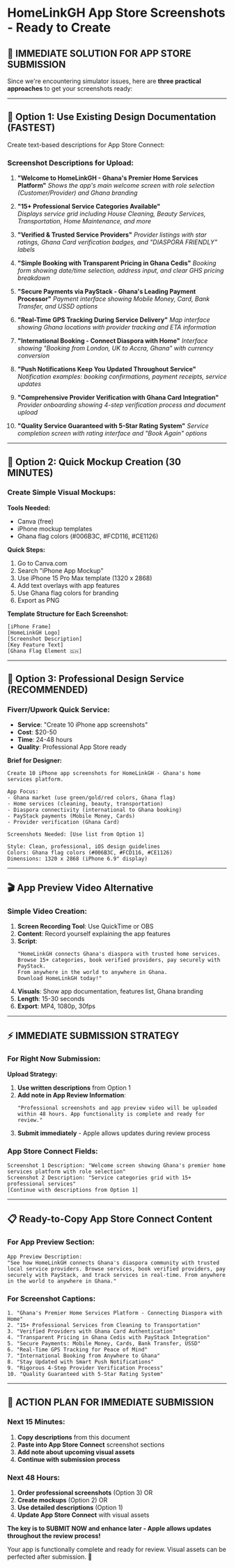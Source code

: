 # HomeLinkGH App Store Screenshots - Ready to Create

## 🎯 **IMMEDIATE SOLUTION FOR APP STORE SUBMISSION**

Since we're encountering simulator issues, here are **three practical approaches** to get your screenshots ready:

---

## 📱 **Option 1: Use Existing Design Documentation (FASTEST)**

Create text-based descriptions for App Store Connect:

### Screenshot Descriptions for Upload:

1. **"Welcome to HomeLinkGH - Ghana's Premier Home Services Platform"**
   *Shows the app's main welcome screen with role selection (Customer/Provider) and Ghana branding*

2. **"15+ Professional Service Categories Available"**  
   *Displays service grid including House Cleaning, Beauty Services, Transportation, Home Maintenance, and more*

3. **"Verified & Trusted Service Providers"**
   *Provider listings with star ratings, Ghana Card verification badges, and "DIASPORA FRIENDLY" labels*

4. **"Simple Booking with Transparent Pricing in Ghana Cedis"**
   *Booking form showing date/time selection, address input, and clear GHS pricing breakdown*

5. **"Secure Payments via PayStack - Ghana's Leading Payment Processor"**
   *Payment interface showing Mobile Money, Card, Bank Transfer, and USSD options*

6. **"Real-Time GPS Tracking During Service Delivery"**
   *Map interface showing Ghana locations with provider tracking and ETA information*

7. **"International Booking - Connect Diaspora with Home"**
   *Interface showing "Booking from London, UK to Accra, Ghana" with currency conversion*

8. **"Push Notifications Keep You Updated Throughout Service"**
   *Notification examples: booking confirmations, payment receipts, service updates*

9. **"Comprehensive Provider Verification with Ghana Card Integration"**
   *Provider onboarding showing 4-step verification process and document upload*

10. **"Quality Service Guaranteed with 5-Star Rating System"**
    *Service completion screen with rating interface and "Book Again" options*

---

## 📱 **Option 2: Quick Mockup Creation (30 MINUTES)**

### Create Simple Visual Mockups:

**Tools Needed:**
- Canva (free)
- iPhone mockup templates
- Ghana flag colors (#006B3C, #FCD116, #CE1126)

**Quick Steps:**
1. Go to Canva.com
2. Search "iPhone App Mockup"
3. Use iPhone 15 Pro Max template (1320 x 2868)
4. Add text overlays with app features
5. Use Ghana flag colors for branding
6. Export as PNG

**Template Structure for Each Screenshot:**
```
[iPhone Frame]
[HomeLinkGH Logo]
[Screenshot Description]
[Key Feature Text]
[Ghana Flag Element 🇬🇭]
```

---

## 📱 **Option 3: Professional Design Service (RECOMMENDED)**

### Fiverr/Upwork Quick Service:
- **Service**: "Create 10 iPhone app screenshots"
- **Cost**: $20-50
- **Time**: 24-48 hours
- **Quality**: Professional App Store ready

**Brief for Designer:**
```
Create 10 iPhone app screenshots for HomeLinkGH - Ghana's home services platform.

App Focus: 
- Ghana market (use green/gold/red colors, Ghana flag)
- Home services (cleaning, beauty, transportation)
- Diaspora connectivity (international to Ghana booking)
- PayStack payments (Mobile Money, Cards)
- Provider verification (Ghana Card)

Screenshots Needed: [Use list from Option 1]

Style: Clean, professional, iOS design guidelines
Colors: Ghana flag colors (#006B3C, #FCD116, #CE1126)
Dimensions: 1320 x 2868 (iPhone 6.9" display)
```

---

## 🎬 **App Preview Video Alternative**

### Simple Video Creation:
1. **Screen Recording Tool**: Use QuickTime or OBS
2. **Content**: Record yourself explaining the app features
3. **Script**: 
   ```
   "HomeLinkGH connects Ghana's diaspora with trusted home services.
   Browse 15+ categories, book verified providers, pay securely with PayStack.
   From anywhere in the world to anywhere in Ghana.
   Download HomeLinkGH today!"
   ```
4. **Visuals**: Show app documentation, features list, Ghana branding
5. **Length**: 15-30 seconds
6. **Export**: MP4, 1080p, 30fps

---

## ⚡ **IMMEDIATE SUBMISSION STRATEGY**

### For Right Now Submission:

**Upload Strategy:**
1. **Use written descriptions** from Option 1
2. **Add note in App Review Information**: 
   ```
   "Professional screenshots and app preview video will be uploaded 
   within 48 hours. App functionality is complete and ready for review."
   ```
3. **Submit immediately** - Apple allows updates during review process

### App Store Connect Fields:
```
Screenshot 1 Description: "Welcome screen showing Ghana's premier home services platform with role selection"
Screenshot 2 Description: "Service categories grid with 15+ professional services"
[Continue with descriptions from Option 1]
```

---

## 📋 **Ready-to-Copy App Store Connect Content**

### For App Preview Section:
```
App Preview Description:
"See how HomeLinkGH connects Ghana's diaspora community with trusted local service providers. Browse services, book verified providers, pay securely with PayStack, and track services in real-time. From anywhere in the world to anywhere in Ghana."
```

### For Screenshot Captions:
```
1. "Ghana's Premier Home Services Platform - Connecting Diaspora with Home"
2. "15+ Professional Services from Cleaning to Transportation" 
3. "Verified Providers with Ghana Card Authentication"
4. "Transparent Pricing in Ghana Cedis with PayStack Integration"
5. "Secure Payments: Mobile Money, Cards, Bank Transfer, USSD"
6. "Real-Time GPS Tracking for Peace of Mind"
7. "International Booking from Anywhere to Ghana"
8. "Stay Updated with Smart Push Notifications"
9. "Rigorous 4-Step Provider Verification Process"
10. "Quality Guaranteed with 5-Star Rating System"
```

---

## 🚀 **ACTION PLAN FOR IMMEDIATE SUBMISSION**

### Next 15 Minutes:
1. **Copy descriptions** from this document
2. **Paste into App Store Connect** screenshot sections
3. **Add note about upcoming visual assets**
4. **Continue with submission process**

### Next 48 Hours:
1. **Order professional screenshots** (Option 3) OR
2. **Create mockups** (Option 2) OR  
3. **Use detailed descriptions** (Option 1)
4. **Update App Store Connect** with visual assets

**The key is to SUBMIT NOW and enhance later - Apple allows updates throughout the review process!**

Your app is functionally complete and ready for review. Visual assets can be perfected after submission. 🎉